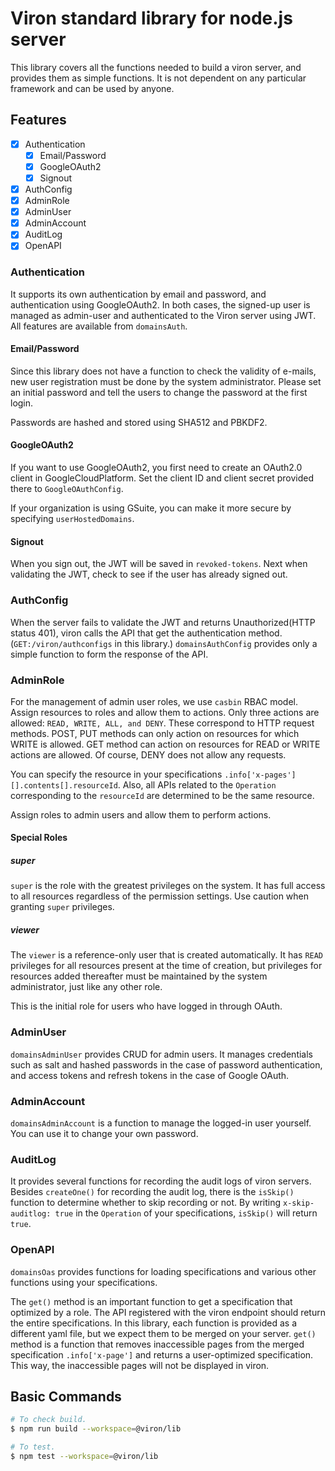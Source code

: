 # Viron standard library for node.js server

This library covers all the functions needed to build a viron server, and provides them as simple functions.
It is not dependent on any particular framework and can be used by anyone.

## Features

- [x] Authentication
  - [x] Email/Password
  - [x] GoogleOAuth2
  - [x] Signout
- [x] AuthConfig
- [x] AdminRole
- [x] AdminUser
- [x] AdminAccount
- [x] AuditLog
- [x] OpenAPI

### Authentication

It supports its own authentication by email and password, and authentication using GoogleOAuth2.
In both cases, the signed-up user is managed as admin-user and authenticated to the Viron server using JWT.
All features are available from `domainsAuth`.

#### Email/Password

Since this library does not have a function to check the validity of e-mails, new user registration must be done by the system administrator.
Please set an initial password and tell the users to change the password at the first login.

Passwords are hashed and stored using SHA512 and PBKDF2.

#### GoogleOAuth2

If you want to use GoogleOAuth2, you first need to create an OAuth2.0 client in GoogleCloudPlatform.
Set the client ID and client secret provided there to `GoogleOAuthConfig`.

If your organization is using GSuite, you can make it more secure by specifying `userHostedDomains`.

#### Signout

When you sign out, the JWT will be saved in `revoked-tokens`.
Next when validating the JWT, check to see if the user has already signed out.

### AuthConfig

When the server fails to validate the JWT and returns Unauthorized(HTTP status 401), viron calls the API that get the authentication method. (`GET:/viron/authconfigs` in this library.)
`domainsAuthConfig` provides only a simple function to form the response of the API.

### AdminRole

For the management of admin user roles, we use `casbin` RBAC model.
Assign resources to roles and allow them to actions.
Only three actions are allowed: `READ, WRITE, ALL, and DENY`.
These correspond to HTTP request methods.
POST, PUT methods can only action on resources for which WRITE is allowed.
GET method can action on resources for READ or WRITE actions are allowed.
Of course, DENY does not allow any requests.

You can specify the resource in your specifications `.info['x-pages'][].contents[].resourceId`.
Also, all APIs related to the `Operation` corresponding to the `resourceId` are determined to be the same resource.

Assign roles to admin users and allow them to perform actions.

#### Special Roles

##### super

`super` is the role with the greatest privileges on the system.
It has full access to all resources regardless of the permission settings.
Use caution when granting `super` privileges.

##### viewer

The `viewer` is a reference-only user that is created automatically.
It has `READ` privileges for all resources present at the time of creation, but privileges for resources added thereafter must be maintained by the system administrator, just like any other role.

This is the initial role for users who have logged in through OAuth.

### AdminUser

`domainsAdminUser` provides CRUD for admin users.
It manages credentials such as salt and hashed passwords in the case of password authentication, and access tokens and refresh tokens in the case of Google OAuth.

### AdminAccount

`domainsAdminAccount` is a function to manage the logged-in user yourself.
You can use it to change your own password.

### AuditLog

It provides several functions for recording the audit logs of viron servers.
Besides `createOne()` for recording the audit log, there is the `isSkip()` function to determine whether to skip recording or not.
By writing `x-skip-auditlog: true` in the `Operation` of your specifications, `isSkip()` will return `true`.

### OpenAPI

`domainsOas` provides functions for loading specifications and various other functions using your specifications.

The `get()` method is an important function to get a specification that optimized by a role.
The API registered with the viron endpoint should return the entire specifications.
In this library, each function is provided as a different yaml file, but we expect them to be merged on your server.
`get()` method is a function that removes inaccessible pages from the merged specification `.info['x-page']` and returns a user-optimized specification.
This way, the inaccessible pages will not be displayed in viron.

## Basic Commands

```sh
# To check build.
$ npm run build --workspace=@viron/lib

# To test.
$ npm test --workspace=@viron/lib
```
